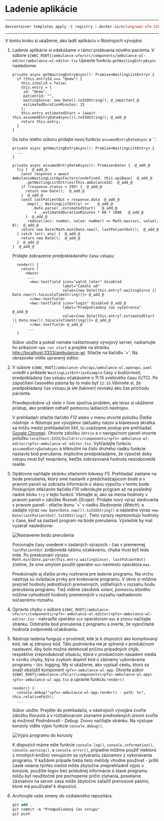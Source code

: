 # Ladenie aplikácie

---

```ps
devcontainer templates apply -t registry-1.docker.io/milung/wac-ufe-120
```

---

V tomto kroku si ukážeme, ako ladiť aplikáciu v _Nástrojoch vývojára_.

1. Ladenie aplikácie si odskúšame v rámci pridávania nového pacienta. V súbore
   `${WAC_ROOT}/ambulance-ufe/src/components/ambulance-wl-editor/ambulance-wl-editor.tsx`
   Upravte funkciu `getWaitingEntryAsync` nasledovne:

   ```tsx
   private async getWaitingEntryAsync(): Promise<WaitingListEntry> {
     if (this.entryId === "@new") {
       this.isValid = false;
       this.entry = {
        id: "@new",
        patientId: "",
        waitingSince: new Date().toISOString(), @_important_@
        estimatedDurationMinutes: 15
       };
       this.entry.estimatedStart = (await this.assumedEntryDateAsync()).toISOString(); @_add_@
       return this.entry;
     }
   }
   ```

   Do toho istého súboru pridajte novú funkciu `assumedEntryDateAsync` a ``:

    ```tsx
    private async getWaitingEntryAsync(): Promise<WaitingListEntry> {
      ...
    }

    private async assumedEntryDateAsync(): Promise<Date> {  @_add_@
      try {  @_add_@
        const response = await AmbulanceWaitingListApiFactory(undefined, this.apiBase)  @_add_@
          .getWaitingListEntries(this.ambulanceId)  @_add_@
        if (response.status > 299) {  @_add_@
          return new Date();  @_add_@
        }  @_add_@
        const lastPatientOut = response.data  @_add_@
          .map((_: WaitingListEntry) =>    @_add_@
              Date.parse(_.estimatedStart)   @_add_@
              + _.estimatedDurationMinutes * 60 * 1000   @_add_@
          )  @_add_@
          .reduce((acc: number, value: number) => Math.max(acc, value), 0);  @_add_@
        return new Date(Math.min(Date.now(), lastPatientOut));  @_add_@
      } catch (err: any) {  @_add_@
        return new Date();  @_add_@
      }  @_add_@
   }  @_add_@
   ```

   Pridajte zobrazenie predpokladaného času vstupu:

    ```tsx
      render() {
        return (
          <Host>
           ...
            <mwc-textfield icon="watch_later" disabled
                           label="Čakáte od" 
                           value={new Date(this.entry?.waitingSince || Date.now()).toLocaleTimeString()}> @_add_@
            </mwc-textfield>
            <mwc-textfield icon="login" disabled @_add_@
                           label="Predpokladaný čas vyšetrenia"  @_add_@
                           value={new Date(this.entry?.estimatedStart || Date.now()).toLocaleTimeString()}> @_add_@
            </mwc-textfield> @_add_@
           ...
      }
    ```

   Súbor uložte a pokiaľ nemáte naštartovaný vývojový server, naštartujte ho príkazom
   `npm run start` a prejdite na stránku [http://localhost:3333/ambulance-wl](http://localhost:3333/ambulance-wl). Stlačte na tlačidlo _'+'_.
   Na obrazovke vidíte upravený editor.

2. V súbore `${WAC_ROOT}/ambulance-ufe/api/ambulance-wl.openapi.yaml` uviedli v príklade `WaitingListEntriesExample` časy v budúcnosti, predpokladaný čas vstupu očakávame o 11:15 svetového času (UTC). Po započítaní časového pásma by to malo byť `12:15`.Všimnite si, že predpokladaný čas vstupu je ale (takmer) rovnaký ako čas príchodu pacienta.

   Pravdepodobne už viete v čom spočíva problém, ale teraz si ukážeme prístup, ako problém odhaliť pomocou ladiacich nástrojov.

   V prehliadači stlačte tlačidlo _F12_ alebo v menu otvorte položku _Ďalšie nástroje -> Nástroje pre vývojárov_ (aktuálny názov a
   klávesová skratka sa môžu medzi prehliadačmi líšiť, tu uvádzame postup pre prehliadač [Google Chrome](https://www.google.com/chrome/)).
   Otvorte záložku `Zdroje`  a v navigačnom paneli otvorte položku `localhost:3333/build/src/components/<pfx>-ambulance-wl-editor/<pfx>-ambulance-wl-editor.tsx`.
   Vyhľadajte funkciu `assumedEntryDateAsync` a kliknutím na číslo druhého riadku funkcie nastavte bod prerušenia. Implicitne predpokladáme,
   že výpočet doby vstupu musí byť nesprávny, keďže zobrazovaná hodnota nezodpovedá realite.

3. Opätovne načítajte stránku stlačením klávesy _F5_. Prehliadač zastane na bode prerušenia, ktorý sme nastavili v predchádzajúcom bode a v pravom paneli sa zobrazia informácie o stavu výpočtu v tomto bode. Postupným stláčaním tlačidla _F10_ odkrokujte program až na posledný riadok bloku `try` v tejto funkcii. Všímajte si, ako sa menia hodnoty v pravom paneli v záložke _Rozsah_ (_Scope_). Pridajte nový výraz sledovania v pravom paneli - stlačte ikonu '+' v riadku _Sledovanie_ (_Watch_): a zadajte výraz `new Date(Date.now()).toISOString()` a následne výraz `new Date(lastPatientOut).toISOString()`. Tieto výrazy reprezentujú hodnoty v čase, keď sa zastavil program na bode prerušenia. Výsledok by mal vyzerať nasledovne: 

   ![Nastavenie bodu prerušenia](./img/120-02-Debugging.png)

   Porovnajte časy uvedené v zadaných výrazoch - čas v premennej `lastPatientOut` zodpovedá nášmu očakávaniu, chyba musí byť teda inde. Po preskúmaní výrazu `Math.min(Date.parse(this.entry.waitingSince), lastPatientOut)` zistíme, že sme omylom použili operátor `min` namiesto operátora `max`.

   Preskúmajte aj ďalšie prvky rozhrania pre ladenie programu. Na vrchu nástroja sú ovládacie prvky pre krokovanie programu. V okne si môžme prezrieť hodnoty jednotlivých premenných, viditeľných v rozsahu bodu prerušenia programu. Tiež vidíme zásobník volaní, pomocou ktorého môžme vyhodnotiť hodnoty premenných v rozsahu nadradenom súčasnému rozsahu.

4. Opravte chybu v súbore `${WAC_ROOT}/ambulance-ufe/src/components/<pfx>-ambulance-wl-editor/<pfx>-ambulance-wl-editor.tsx` - nahraďte operátor `min` operátorom `max` a znovu načítajte stránku. Odstráňte bod prerušenia z programu a overte, že vypočítaná hodnota zodpovedá očakávaniu.

5. Nástroje ladenia fungujú v prostredí, kde je k dispozícii ako kompilovaný kód, tak aj zdrojový kód. Táto podmienka nie je splnená v produkčnom nastavení. Aby bolo možné detekovať príčinu prípadných chýb, respektíve zreprodukovať situáciu, ktorá v produkčnom nasadení viedla k vzniku chyby, býva zvykom doplniť kód o záznamy vykonávania programu - tzv. logging. My si ukážeme, ako vypísať cestu, ktorú sa snaží obslúžiť komponent `<pfx>-ambulance-wl-app`. Otvorte súbor `${WAC_ROOT}/ambulance-ufe\src\components\<pfx>-ambulance-wl-app\<pfx>-ambulance-wl-app.tsx` a upravte funkciu `render()`

    ```tsx
    render() {
      console.debug("<pfx>-ambulance-wl-app.render() - path: %s", this.relativePath);
      ...
    ```
  
   Súbor uložte. Prejdite do prehliadača, v nástrojoch vývojára zvoľte záložku _Konzola_ a v rozbalovacom zozname predvolených úrovní zvoľte aj možnosť _Podrobnosti_ - _Debug_. Znovu načítajte stránku. Na výstupe konzoly vidíte výpis funkcie `console.debug()`.

   ![Výpis programu do konzoly](./img/120-02-ConsoleLog.png)

   K dispozícii máme ešte funkcie `console.log()`, `console.information()`, `console.warning()`, a `console.error()`, prípadne môžme použiť niektorú z mnohých knižníc venujúcim sa vytváraniu záznamov z vykonávania programu. V každom prípade treba tieto metódy vhodne používať - príliš časté volanie týchto metód môže zbytočne zneprehľadniť výpis v konzole, použitie logov bez príslušnej informácie o stave programu môžu byť neužitočné pre pochopenie príčin zlyhania, posielanie záznamov na server zasa môže zbytočne zaťažiť prenosové pásmo, ktoré má používateľ k dispozícii.

6. Archivujte vaše zmeny do vzdialeného repozitára.

   ```ps
   git add .
   git commit -m "Predpokladaný čas vstupu"
   git push
   ```

